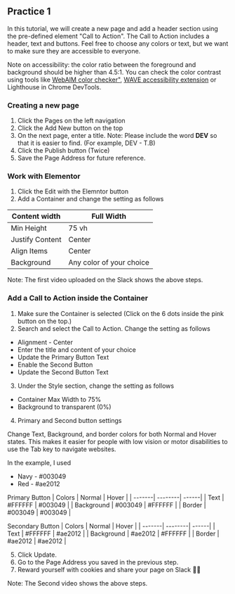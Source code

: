 ## Practice 1

In this tutorial, we will create a new page and add a header section using the pre-defined element "Call to Action". The Call to Action includes a header, text and buttons. Feel free to choose any colors or text, but we want to make sure they are accessible to everyone. 

Note on accessibility: the color ratio between the foreground and background should be higher than 4.5:1. You can check the color contrast using tools like [WebAIM color checker"](https://webaim.org/resources/contrastchecker/), [WAVE accessibility extension](https://wave.webaim.org/extension/) or Lighthouse in Chrome DevTools. 


### Creating a new page

1. Click the Pages on the left navigation
2. Click the Add New button on the top 
3. On the next page, enter a title. Note: Please include the word **DEV** so that it is easier to find. (For example, DEV - T.B)
4. Click the Publish button (Twice)
5. Save the Page Address for future reference.

### Work with Elementor

1. Click the Edit with the Elemntor button
2. Add a Container and change the setting as follows

| Content width |Full Width |
| -------| --------|
| Min Height  | 75 vh |
| Justify Content | Center |
| Align Items| Center |
| Background | Any color of your choice |

Note: The first video uploaded on the Slack shows the above steps.  

### Add a Call to Action inside the Container

1. Make sure the Container is selected (Click on the 6 dots inside the pink button on the top.)
2. Search and select the Call to Action. Change the setting as follows

  * Alignment - Center
  * Enter the title and content of your choice
  * Update the Primary Button Text
  * Enable the Second Button 
  * Update the Second Button Text   

3. Under the Style section, change the setting as follows
  * Container Max Width to 75%
  * Background to transparent (0%)
  
4. Primary and Second button settings

Change Text, Background, and border colors for both Normal and Hover states. This makes it easier for people with low vision or motor disabilities to use the Tab key to navigate websites.

In the example, I used 

* Navy - #003049
* Red - #ae2012

Primary Button
| Colors | Normal | Hover |
| -------| --------| ------|
| Text   | #FFFFFF | #003049 |
| Background | #003049 | #FFFFFF |
| Border | #003049 | #003049 |

Secondary Button
| Colors | Normal | Hover |
| -------| --------| ------|
| Text   | #FFFFFF | #ae2012 |
| Background | #ae2012  | #FFFFFF |
| Border | #ae2012  | #ae2012  |

5. Click Update. 
6. Go to the Page Address you saved in the previous step.  
7. Reward yourself with cookies and share your page on Slack 🍪🥛

Note: The Second video shows the above steps.  